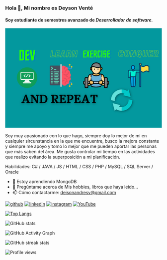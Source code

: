 ### Hola 👋, Mi nombre es **Deyson Venté**
#### Soy estudiante de semestres avanzado de ***Desarrollador de software.***
![Soy estudiante de semestres avanzado de Desarrollador de software.](https://raw.githubusercontent.com/Deyson19/misImagenes/master/bannerGithub/banner%20github.png)

Soy muy apasionado con lo que hago, siempre doy lo mejor de mi en cualquier sircunstancia en la que me encuentre, busco la mejora constante y siempre me apoyo y tomo lo mejor que me pueden aportar las personas que más saben del área. Me gusta controlar mi tiempo en las actividades que realizo evitando la superposición a mi planificación.

Habilidades: C# / JAVA / JS / HTML / CSS / PHP / MySQL / SQL Server / Oracle

- 🌱 Estoy aprendiendo MongoDB 
- 💬 Pregúntame acerca de Mis hobbies, libros que haya leído... 
- 📫 Cómo contactarme: deisonandresv@gmail.com 


[<img src='https://cdn.jsdelivr.net/npm/simple-icons@3.0.1/icons/github.svg' alt='github' height='40'>](https://github.com/Deyson19)  [<img src='https://cdn.jsdelivr.net/npm/simple-icons@3.0.1/icons/linkedin.svg' alt='linkedin' height='40'>](https://www.linkedin.com/in/https://www.linkedin.com/in/deysonvente//)  [<img src='https://cdn.jsdelivr.net/npm/simple-icons@3.0.1/icons/instagram.svg' alt='instagram' height='40'>](https://www.instagram.com/deyson_vente/)  [<img src='https://cdn.jsdelivr.net/npm/simple-icons@3.0.1/icons/youtube.svg' alt='YouTube' height='40'>](https://www.youtube.com/channel/https://www.youtube.com/channel/UC3pc9SwxmLhtc--e_O1Psmg)  

[![Top Langs](https://github-readme-stats.vercel.app/api/top-langs/?username=Deyson19)](https://github.com/anuraghazra/github-readme-stats)

![GitHub stats](https://github-readme-stats.vercel.app/api?username=Deyson19&show_icons=true)  

![GitHub Activity Graph](https://activity-graph.herokuapp.com/graph?username=Deyson19)  

![GitHub streak stats](https://github-readme-streak-stats.herokuapp.com/?user=Deyson19)  

![Profile views](https://gpvc.arturio.dev/Deyson19)  

